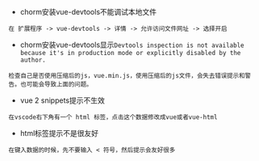 * chorm安装vue-devtools不能调试本地文件
```text
在 扩展程序 -> vue-devtools -> 详情 -> 允许访问文件网址 -> 选择开启
```

* chorm安装vue-devtools显示`Devtools inspection is not available because it's in production mode or explicitly disabled by the author.`
```text
检查自己是否使用压缩后的js，vue.min.js，使用压缩后的js文件，会失去错误提示和警告。也可能会导致上面的问题。
```

* vue 2 snippets提示不生效
```text
在vscode右下角有一个 html 标签，点击这个数据修改成vue或者vue-html
```

* html标签提示不是很友好
```text
在键入数据的时候，先不要输入 < 符号，然后提示会友好很多
```
